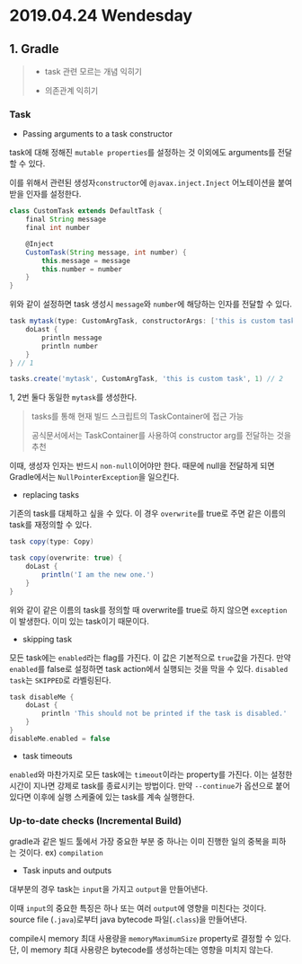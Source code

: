 # 2019.04.24 Wendesday

## 1. Gradle

> + task 관련 모르는 개념 익히기
>
> + 의존관계 익히기

### Task

- Passing arguments to a task constructor

task에 대해 정해진 `mutable properties`를 설정하는 것 이외에도 arguments를 전달할 수 있다.

이를 위해서 관련된 생성자`constructor`에 `@javax.inject.Inject` 어노테이션을 붙여 받을 인자를 설정한다.

```groovy
class CustomTask extends DefaultTask {
    final String message
    final int number

    @Inject
    CustomTask(String message, int number) {
        this.message = message
        this.number = number
    }
}
```
위와 같이 설정하면 task 생성시 `message`와 `number`에 해당하는 인자를 전달할 수 있다.

```groovy
task mytask(type: CustomArgTask, constructorArgs: ['this is custom task', 1]){
    doLast {
        println message
        println number
    }
} // 1

tasks.create('mytask', CustomArgTask, 'this is custom task', 1) // 2
```
1, 2번 둘다 동일한 `mytask`를 생성한다. 

> tasks를 통해 현재 빌드 스크립트의 TaskContainer에 접근 가능
>
> 공식문서에서는 TaskContainer를 사용하여 constructor arg를 전달하는 것을 추천

이때, 생성자 인자는 반드시 `non-null`이어야만 한다. 때문에 null을 전달하게 되면 Gradle에서는 `NullPointerException`을 일으킨다.

- replacing tasks

기존의 task를 대체하고 싶을 수 있다. 이 경우 `overwrite`를 true로 주면 같은 이름의 task를 재정의할 수 있다.

```groovy
task copy(type: Copy)

task copy(overwrite: true) {
    doLast {
        println('I am the new one.')
    }
}
```
위와 같이 같은 이름의 task를 정의할 때 overwrite를 true로 하지 않으면 `exception`이 발생한다. 이미 있는 task이기 때문이다.

- skipping task

모든 task에는 `enabled`라는 flag를 가진다. 이 값은 기본적으로 `true`값을 가진다. 만약 `enabled`를 false로 설정하면 task action에서 실행되는 것을 막을 수 있다. `disabled task`는 `SKIPPED`로 라벨링된다.

```groovy
task disableMe {
    doLast {
        println 'This should not be printed if the task is disabled.'
    }
}
disableMe.enabled = false
```

- task timeouts

`enabled`와 마찬가지로 모든 task에는 `timeout`이라는 property를 가진다. 이는 설정한 시간이 지나면 강제로 task를 종료시키는 방법이다. 만약 `--continue`가 옵션으로 붙어있다면 이후에 실행 스케줄에 있는 task를 계속 실행한다.

### Up-to-date checks (Incremental Build)

gradle과 같은 빌드 툴에서 가장 중요한 부분 중 하나는 이미 진행한 일의 중복을 피하는 것이다. ex) `compilation`

- Task inputs and outputs

대부분의 경우 task는 `input`을 가지고 `output`을 만들어낸다.

이때 `input`의 중요한 특징은 하나 또는 여러 `output`에 영향을 미친다는 것이다. source file (`.java`)로부터 java bytecode 파일(`.class`)을 만들어낸다.

compile시 memory 최대 사용량을 `memoryMaximumSize` property로 결정할 수 있다. 단, 이 memory 최대 사용량은 bytecode를 생성하는데는 영향을 미치지 않는다.